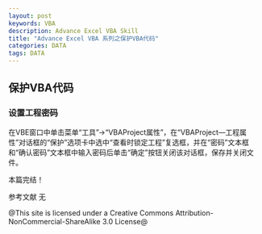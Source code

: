 ```yaml
---
layout: post
keywords: VBA
description: Advance Excel VBA Skill
title: "Advance Excel VBA 系列之保护VBA代码"
categories: DATA
tags: DATA
---
```

## 保护VBA代码

### 设置工程密码

在VBE窗口中单击菜单“工具”→“VBAProject属性”，在“VBAProject—工程属性”对话框的“保护”选项卡中选中“查看时锁定工程”复选框，并在“密码”文本框和“确认密码”文本框中输入密码后单击“确定”按钮关闭该对话框，保存并关闭文件。

本篇完结！

参考文献
无

@This site is licensed under a Creative Commons Attribution-NonCommercial-ShareAlike 3.0 License@
